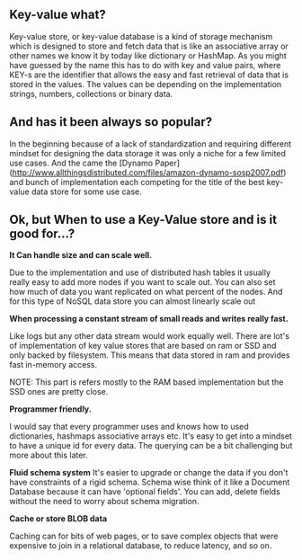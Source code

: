 ## Key-value what?
 
 Key-value store, or key-value database is a kind of storage mechanism which is designed to store and fetch 
 data that is like an associative array or other names we know it by today like dictionary or HashMap.
 As you might have guessed by the name this has to do with key and value pairs, where KEY-s are the identifier that allows the easy and fast retrieval 
 of data that is stored in the values.
 The values can be depending on the implementation strings, numbers, collections or binary data.
 
## And has it been always so popular?
  
 In the beginning because of a lack of standardization and requiring different mindset for designing the data storage it was only a niche 
 for a few limited use cases.
 And the came the [Dynamo Paper] (http://www.allthingsdistributed.com/files/amazon-dynamo-sosp2007.pdf) and bunch of implementation 
 each competing for the title of the best key-value data store for some use case.
 
## Ok, but When to use a Key-Value store and is it good for...? 
 
  
  **It Can handle size and can scale well.**
   
   Due to the implementation and use of distributed hash tables it usually really easy to add more nodes if you want to scale out. 
   You can also set how much of data you want replicated on what percent of the nodes. And for this type of NoSQL data store you can almost 
   linearly scale out 
  
  
  **When processing a constant stream of small reads and writes really fast.**
   
   Like logs but any other data stream would work equally well.
   There are lot's of implementation of key value stores that are based on ram or SSD and only backed by filesystem. 
   This means that data stored in ram and provides fast in-memory access.
 
   NOTE: This part is refers mostly to the RAM based implementation but the SSD ones are pretty close. 
   
 
  **Programmer friendly.**
  
   I would say that every programmer uses and knows how to used dictionaries, hashmaps associative arrays etc.
   It's easy to get into a mindset to have a unique id for every data.
   The querying can be a bit challenging but more about this later.
    
   **Fluid schema system** 
   It's easier to upgrade or change the data if you don't have constraints of a rigid schema. Schema wise think of it like a Document Database 
   because it can have 'optional fields'. You can add, delete fields without the need to worry about schema migration.
 
  **Cache or store BLOB data**
  
 Caching can for bits of web pages, or to save complex objects that were expensive to join in a relational database, to reduce latency, and so on.
 
